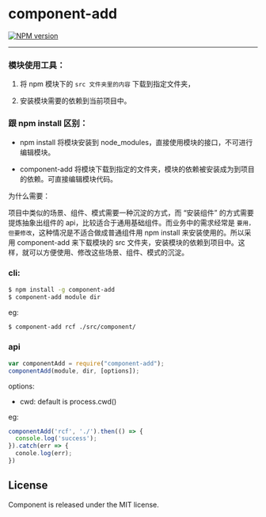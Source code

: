# component-add

[![NPM version](https://img.shields.io/npm/v/component-add.svg?style=flat)](https://npmjs.org/package/component-add)

----

### 模块使用工具：

1. 将 npm 模块下的 `src 文件夹里的内容` 下载到指定文件夹，

2. 安装模块需要的依赖到当前项目中。

### 跟 npm install 区别：

- npm install 将模块安装到 node_modules，直接使用模块的接口，不可进行编辑模块。

- component-add 将模块下载到指定的文件夹，模块的依赖被安装成为到项目的依赖。可直接编辑模块代码。

为什么需要：

项目中类似的场景、组件、模式需要一种沉淀的方式，而 “安装组件” 的方式需要提炼抽象出组件的 api，比较适合于通用基础组件。而业务中的需求经常是 `要用，但要修改`，这种情况是不适合做成普通组件用 npm install 来安装使用的。所以采用 component-add 来下载模块的 src 文件夹，安装模块的依赖到项目中。这样，就可以方便使用、修改这些场景、组件、模式的沉淀。

### cli:
```bash
$ npm install -g component-add
$ component-add module dir
```

eg:

```bash
$ component-add rcf ./src/component/
```

### api
```javascript
var componentAdd = require("component-add");
componentAdd(module, dir, [options]);
```

options: 

- cwd: default is process.cwd()

eg:

```javascript
componentAdd('rcf', './').then(() => {
  console.log('success');
}).catch(err => {
  conole.log(err);
})
```

## License

Component is released under the MIT license.

